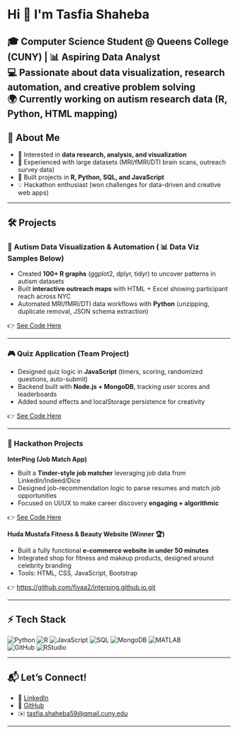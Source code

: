 # Hi 👋 I'm Tasfia Shaheba  

🎓 Computer Science Student @ Queens College (CUNY) | 📊 Aspiring Data Analyst  
💻 Passionate about data visualization, research automation, and creative problem solving  
🌍 Currently working on autism research data (R, Python, HTML mapping)  
---

## 🌟 About Me  
- 🔎 Interested in **data research, analysis, and visualization**  
- 🧩 Experienced with large datasets (MRI/fMRI/DTI brain scans, outreach survey data)  
- 🚀 Built projects in **R, Python, SQL, and JavaScript**  
- 💡 Hackathon enthusiast (won challenges for data-driven and creative web apps)  

---

## 🛠️ Projects  

### 🧠 Autism Data Visualization & Automation ( 📊 Data Viz Samples Below)  
-  Created **100+ R graphs** (ggplot2, dplyr, tidyr) to uncover patterns in autism datasets  
-  Built **interactive outreach maps** with HTML + Excel showing participant reach across NYC  
-  Automated MRI/fMRI/DTI data workflows with **Python** (unzipping, duplicate removal, JSON schema extraction)  

👉 [See Code Here](https://drive.google.com/drive/folders/1ZrLP1XpL4YF58MKVJhVStgPbRnn6FtWe?usp=share_link)  

---

### 🎮 Quiz Application (Team Project)  
-  Designed quiz logic in **JavaScript** (timers, scoring, randomized questions, auto-submit)  
- Backend built with **Node.js + MongoDB**, tracking user scores and leaderboards  
- Added sound effects and localStorage persistence for creativity  

👉 [See Code Here](https://github.com/fiyaa2/quizApp.git)

---

### 💼 Hackathon Projects  

**InterPing (Job Match App)**  
-  Built a **Tinder-style job matcher** leveraging job data from LinkedIn/Indeed/Dice  
- Designed job-recommendation logic to parse resumes and match job opportunities  
- Focused on UI/UX to make career discovery **engaging + algorithmic**


👉 [See Code Here](https://github.com/fiyaa2/interping.github.io.git)

**Huda Mustafa Fitness & Beauty Website (Winner 🏆)**  
-  Built a fully functional **e-commerce website in under 50 minutes**  
- Integrated shop for fitness and makeup products, designed around celebrity branding  
- Tools: HTML, CSS, JavaScript, Bootstrap  

👉 https://github.com/fiyaa2/interping.github.io.git 

---

## ⚡ Tech Stack  

![Python](https://img.shields.io/badge/Python-3776AB?style=for-the-badge&logo=python&logoColor=white) 
![R](https://img.shields.io/badge/R-276DC3?style=for-the-badge&logo=r&logoColor=white) 
![JavaScript](https://img.shields.io/badge/JavaScript-F7DF1E?style=for-the-badge&logo=javascript&logoColor=black) 
![SQL](https://img.shields.io/badge/SQL-003B57?style=for-the-badge&logo=database&logoColor=white) 
![MongoDB](https://img.shields.io/badge/MongoDB-4EA94B?style=for-the-badge&logo=mongodb&logoColor=white) 
![MATLAB](https://img.shields.io/badge/MATLAB-ff7f0e?style=for-the-badge&logo=mathworks&logoColor=white)  
![GitHub](https://img.shields.io/badge/GitHub-181717?style=for-the-badge&logo=github&logoColor=white) 
![RStudio](https://img.shields.io/badge/RStudio-75AADB?style=for-the-badge&logo=rstudio&logoColor=white)  

---

## 📬 Let’s Connect!  

- 💼 [LinkedIn](https://www.linkedin.com/in/tasfia-shaheba-08433a2ba/)  
- 🐙 [GitHub](https://github.com/fiyaa2)  
- ✉️ tasfia.shaheba59@qmail.cuny.edu  

---


